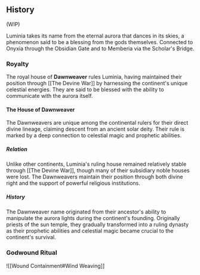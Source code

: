 ## History
(WIP)

Luminia takes its name from the eternal aurora that dances in its skies, a phenomenon said to be a blessing from the gods themselves. Connected to Onyxia through the Obsidian Gate and to Memberia via the Scholar's Bridge.

### Royalty
The royal house of **Dawnweaver** rules Luminia, having maintained their position through [[The Devine War]] by harnessing the continent's unique celestial energies. They are said to be blessed with the ability to communicate with the aurora itself.

#### The House of Dawnweaver
The Dawnweavers are unique among the continental rulers for their direct divine lineage, claiming descent from an ancient solar deity. Their rule is marked by a deep connection to celestial magic and prophetic abilities.

##### Relation
Unlike other continents, Luminia's ruling house remained relatively stable through [[The Devine War]], though many of their subsidiary noble houses were lost. The Dawnweavers maintain their position through both divine right and the support of powerful religious institutions.

##### History
The Dawnweaver name originated from their ancestor's ability to manipulate the aurora lights during the continent's founding. Originally priests of the sun temple, they gradually transformed into a ruling dynasty as their prophetic abilities and celestial magic became crucial to the continent's survival.

### Godwound Ritual

![[Wound Containment#Wind Weaving]]
